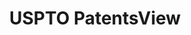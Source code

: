 ---
bigquery: https://console.cloud.google.com/bigquery?p=patents-public-data&d=patentsview&page=dataset
citation: Attribution should be given to PatentsView for use, distribution, or derivative
  works.
code: https://github.com/CSSIP-AIR/PatentsView-Code-Snippets/
contributors: USPTO
cost: None
description: 'PatentsView includes US patent data including raw data (summaries, applications,
  pregrant applications), disambugations of inventors and assignees, and inventor
  gender estimates.  Also foreign priority data, # of figures and sheets, and government
  interest statements.'
documentation: https://patentsview.org/query/builder-faqs
last_edit: 04/08/2022, 06:56:17
location: https://patentsview.org/
maintained_by: USPTO
record_creation_timestamp: 12/2/2020 17:20:46
schema_fields:
- disamb_inventor_id_20200630
- application_id
- classification_status
- lawyer_id
- filename
- status
- subgroup
- symbol_position
- longitude
- type
- classification_data_source
- series_code
- f371_date
- disamb_assignee_id_20200331
- disamb_inventor_id_20190820
- disamb_inventor_id_20201229
- rel_id
- dependent
- abstract
- disamb_assignee_id_20190820
- location_id
- county_fips
- ipc_class
- withdrawn
- role
- mainclass_id
- assignee_id
- disamb_inventor_id_20181127
- variety
- subsection_id
- section_id
- attribution_status
- date
- classification_value
- organization
- doctype
- length
- patent_id
- kind
- state_fips
- latitude
- group_id
- category
- num_sheets
- subgroup_id
- state
- county
- disamb_inventor_id_20170307
- text
- rule_47
- publication_number
- subcategory_id
- disamb_assignee_id_20190312
- disclaimer_date
- disamb_assignee_id_20200630
- country_transformed
- disamb_inventor_id_20171226
- name_last
- level_two
- number
- rawinventor_id
- fname
- deceased
- uuid
- disamb_inventor_id_20190312
- level_one
- section
- category_id
- male_flag
- exemplary
- sequence
- lname
- term_disclaimer
- _371_date
- disamb_assignee_id_20200929
- name
- num
- city
- main_group
- field_title
- term_grant
- classification_level
- disamb_inventor_id_20191231
- latin_name
- _102_date
- action_date
- subclass
- field_id
- contract_award_number
- disamb_assignee_id_20191008
- disamb_inventor_id_20180528
- subclass_id
- reldocno
- designation
- disamb_inventor_id_20170808
- lapse_of_patent
- num_figures
- male
- level_three
- organization_id
- sector_title
- term_extension
- disamb_inventor_id_20200929
- inventor_id
- relkind
- group
- gi_statement
- id
- rawassignee_id
- ipc_version_indicator
- latlong
- disamb_inventor_id_20171003
- disamb_inventor_id_20200331
- disamb_assignee_id_20191231
- citation_id
- title
- f102_date
- country
- rawlocation_id
- disamb_assignee_id_20181127
- name_first
- applicant_type
- doc_type
- disamb_inventor_id_20191008
- num_claims
shortname: patentsview
tags:
- disambiguation
- United States
- gender
terms_of_use: Creative Commons Attribution 4.0 International License.
timeframe: 1963-1999
title: USPTO PatentsView
uuid: cf1780b1-e265-4e49-8d1d-83b9cfe0fd9a
---